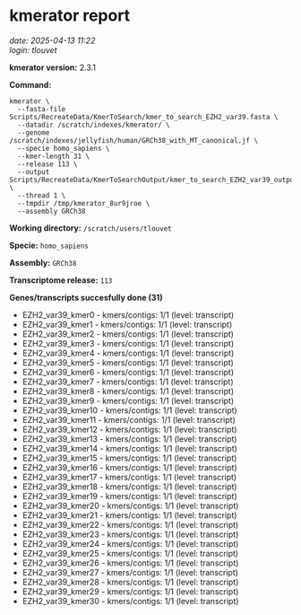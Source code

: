 # kmerator report
*date: 2025-04-13 11:22*  
*login: tlouvet*

**kmerator version:** 2.3.1

**Command:**

```
kmerator \
  --fasta-file Scripts/RecreateData/KmerToSearch/kmer_to_search_EZH2_var39.fasta \
  --datadir /scratch/indexes/kmerator/ \
  --genome /scratch/indexes/jellyfish/human/GRCh38_with_MT_canonical.jf \
  --specie homo_sapiens \
  --kmer-length 31 \
  --release 113 \
  --output Scripts/RecreateData/KmerToSearchOutput/kmer_to_search_EZH2_var39_output \
  --thread 1 \
  --tmpdir /tmp/kmerator_8ur9jroe \
  --assembly GRCh38
```

**Working directory:** `/scratch/users/tlouvet`

**Specie:** `homo_sapiens`

**Assembly:** `GRCh38`

**Transcriptome release:** `113`

**Genes/transcripts succesfully done (31)**

- EZH2_var39_kmer0 - kmers/contigs: 1/1 (level: transcript)
- EZH2_var39_kmer1 - kmers/contigs: 1/1 (level: transcript)
- EZH2_var39_kmer2 - kmers/contigs: 1/1 (level: transcript)
- EZH2_var39_kmer3 - kmers/contigs: 1/1 (level: transcript)
- EZH2_var39_kmer4 - kmers/contigs: 1/1 (level: transcript)
- EZH2_var39_kmer5 - kmers/contigs: 1/1 (level: transcript)
- EZH2_var39_kmer6 - kmers/contigs: 1/1 (level: transcript)
- EZH2_var39_kmer7 - kmers/contigs: 1/1 (level: transcript)
- EZH2_var39_kmer8 - kmers/contigs: 1/1 (level: transcript)
- EZH2_var39_kmer9 - kmers/contigs: 1/1 (level: transcript)
- EZH2_var39_kmer10 - kmers/contigs: 1/1 (level: transcript)
- EZH2_var39_kmer11 - kmers/contigs: 1/1 (level: transcript)
- EZH2_var39_kmer12 - kmers/contigs: 1/1 (level: transcript)
- EZH2_var39_kmer13 - kmers/contigs: 1/1 (level: transcript)
- EZH2_var39_kmer14 - kmers/contigs: 1/1 (level: transcript)
- EZH2_var39_kmer15 - kmers/contigs: 1/1 (level: transcript)
- EZH2_var39_kmer16 - kmers/contigs: 1/1 (level: transcript)
- EZH2_var39_kmer17 - kmers/contigs: 1/1 (level: transcript)
- EZH2_var39_kmer18 - kmers/contigs: 1/1 (level: transcript)
- EZH2_var39_kmer19 - kmers/contigs: 1/1 (level: transcript)
- EZH2_var39_kmer20 - kmers/contigs: 1/1 (level: transcript)
- EZH2_var39_kmer21 - kmers/contigs: 1/1 (level: transcript)
- EZH2_var39_kmer22 - kmers/contigs: 1/1 (level: transcript)
- EZH2_var39_kmer23 - kmers/contigs: 1/1 (level: transcript)
- EZH2_var39_kmer24 - kmers/contigs: 1/1 (level: transcript)
- EZH2_var39_kmer25 - kmers/contigs: 1/1 (level: transcript)
- EZH2_var39_kmer26 - kmers/contigs: 1/1 (level: transcript)
- EZH2_var39_kmer27 - kmers/contigs: 1/1 (level: transcript)
- EZH2_var39_kmer28 - kmers/contigs: 1/1 (level: transcript)
- EZH2_var39_kmer29 - kmers/contigs: 1/1 (level: transcript)
- EZH2_var39_kmer30 - kmers/contigs: 1/1 (level: transcript)
